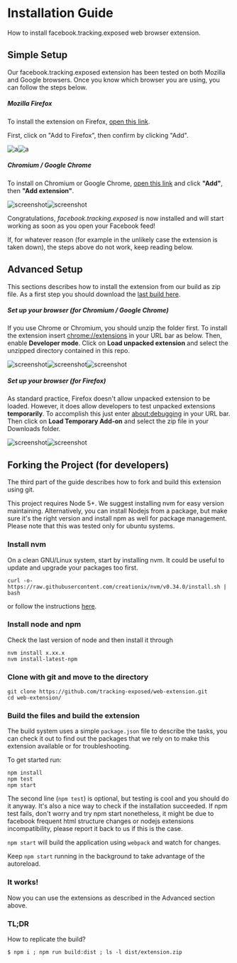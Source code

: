 # Installation Guide
How to install facebook.tracking.exposed web browser extension.



## **Simple Setup**
Our facebook.tracking.exposed extension has been tested on both Mozilla and Google browsers. Once you know which browser you are using, you can follow the steps below.

##### Mozilla Firefox
To install the extension on Firefox, [open this link](https://addons.mozilla.org/en-US/firefox/addon/facebook-tracking-exposed/).

First, click on "Add to Firefox", then confirm by clicking "Add".

![a](https://user-images.githubusercontent.com/40333748/52488392-0343c900-2bc0-11e9-89d0-8aba8d67bae9.png)![a](https://user-images.githubusercontent.com/40333748/52488451-1f476a80-2bc0-11e9-9342-8393ccd67c9c.png)


##### Chromium / Google Chrome
To install on Chromium or Google Chrome, [open this link](https://chrome.google.com/webstore/detail/trackingexposed-investiga/fnknflppefckhjhecbfigfhlcbmcnmmi) and click **"Add"**, then **"Add extension"**.

![screenshot](https://user-images.githubusercontent.com/40333748/52487712-8106d500-2bbe-11e9-8970-3687f18b469c.png)![screenshot](https://user-images.githubusercontent.com/40333748/52488066-5a956980-2bbf-11e9-8eef-1022824adf79.png)




Congratulations, *facebook.tracking.exposed* is now installed and will start working as soon as you open your Facebook feed!

If, for whatever reason (for example in the unlikely case the extension is taken down), the steps above do not work, keep reading below.



## **Advanced Setup**

This sections describes how to install the extension from our build as zip file.
As a first step you should download the [last build here](https://github.com/tracking-exposed/binaries/tree/master/fbTREX/last).


##### Set up your browser (for Chromium / Google Chrome)

If you use Chrome or Chromium, you should unzip the folder first.
To install the extension insert [chrome://extensions](chrome://extensions) in your URL bar as below. Then, enable **Developer mode**. Click on **Load unpacked extension** and select the unzipped directory contained in this repo.

![screenshot](https://user-images.githubusercontent.com/40333748/52487754-9c71e000-2bbe-11e9-813e-7ad649388b6a.png)![screenshot](https://user-images.githubusercontent.com/40333748/52487756-9d0a7680-2bbe-11e9-8041-0603390b96e3.png)![screenshot](https://user-images.githubusercontent.com/40333748/52487757-9da30d00-2bbe-11e9-90dd-68bbbb5ac9b6.png)


##### Set up your browser (for Firefox)
As standard practice, Firefox doesn't allow unpacked extension to be loaded. However, it does allow developers to test unpacked extensions **temporarily**.
To accomplish this just enter  [about:debugging](about:debugging) in your URL bar. Then click on **Load Temporary Add-on** and select the zip file in your Downloads folder.


![screenshot](https://user-images.githubusercontent.com/40333748/52487759-9e3ba380-2bbe-11e9-8c96-c87dc35871ba.png)![screenshot](https://user-images.githubusercontent.com/40333748/52487760-9e3ba380-2bbe-11e9-85dc-5ad7a1303574.png)



## **Forking the Project** (for developers)

The third part of the guide describes how to fork and build this extension using git.

This project requires Node 5+.
We suggest installing nvm for easy version maintaining. Alternatively, you can install Nodejs from a package, but make sure it's the right version and install npm as well for package management.
Please note that this was tested only for ubuntu systems.

### Install nvm
 On a clean GNU/Linux system, start by installing nvm. It could be useful to update and upgrade your packages too first.

```
curl -o- https://raw.githubusercontent.com/creationix/nvm/v0.34.0/install.sh | bash
```
or follow the instructions [here](https://github.com/creationix/nvm).

### Install node and npm
Check the last version of node and then install it through
```
nvm install x.xx.x
nvm install-latest-npm
```

### Clone with git and move to the directory
```
git clone https://github.com/tracking-exposed/web-extension.git
cd web-extension/
```

### Build the files and build the extension

The build system uses a simple `package.json` file to describe the tasks, you can check it out to find out the packages that we rely on to make this extension available or for troubleshooting.

To get started run:

```
npm install
npm test
npm start
```

The second line (`npm test`) is optional, but testing is cool and you should do
it anyway. It's also a nice way to check if the installation succeeded.
If npm test fails, don't worry and try npm start nonetheless, it might be due to facebook frequent html structure changes or nodejs extensions incompatibility, please report it back to us if this is the case.  


`npm start` will build the application using `webpack` and watch for changes.

Keep `npm start` running in the background to take advantage of the autoreload.

### It works!
Now you can use the extensions as described in the Advanced section above.


### TL;DR
How to replicate the build?

`$ npm i ; npm run build:dist ; ls -l dist/extension.zip`
